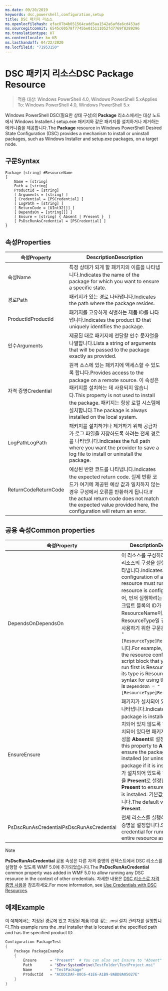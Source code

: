 ```yaml
---
ms.date: 09/20/2019
keywords: dsc,powershell,configuration,setup
title: DSC 패키지 리소스
ms.openlocfilehash: efac07b4b051564cadd5aa1542a6afda6cd453ad
ms.sourcegitcommit: 6545c60578f7745be015111052fd7769f8289296
ms.translationtype: HT
ms.contentlocale: ko-KR
ms.lasthandoff: 04/22/2020
ms.locfileid: "71953150"
---
```

# <a name="dsc-package-resource"></a><span data-ttu-id="5126f-103">DSC 패키지 리소스</span><span class="sxs-lookup"><span data-stu-id="5126f-103">DSC Package Resource</span></span>

> <span data-ttu-id="5126f-104">적용 대상: Windows PowerShell 4.0, Windows PowerShell 5.x</span><span class="sxs-lookup"><span data-stu-id="5126f-104">Applies To: Windows PowerShell 4.0, Windows PowerShell 5.x</span></span>

<span data-ttu-id="5126f-105">Windows PowerShell DSC(필요한 상태 구성)의 **Package** 리소스에서는 대상 노드에서 Windows Installer나 setup.exe 패키지와 같은 패키지를 설치하거나 제거하는 메커니즘을 제공합니다.</span><span class="sxs-lookup"><span data-stu-id="5126f-105">The **Package** resource in Windows PowerShell Desired State Configuration (DSC) provides a mechanism to install or uninstall packages, such as Windows Installer and setup.exe packages, on a target node.</span></span>

## <a name="syntax"></a><span data-ttu-id="5126f-106">구문</span><span class="sxs-lookup"><span data-stu-id="5126f-106">Syntax</span></span>

```Syntax
Package [string] #ResourceName
{
    Name = [string]
    Path = [string]
    ProductId = [string]
    [ Arguments = [string] ]
    [ Credential = [PSCredential] ]
    [ LogPath = [string] ]
    [ ReturnCode = [UInt32[]] ]
    [ DependsOn = [string[]] ]
    [ Ensure = [string] { Absent | Present }  ]
    [ PsDscRunAsCredential = [PSCredential] ]
}
```

## <a name="properties"></a><span data-ttu-id="5126f-107">속성</span><span class="sxs-lookup"><span data-stu-id="5126f-107">Properties</span></span>

|<span data-ttu-id="5126f-108">속성</span><span class="sxs-lookup"><span data-stu-id="5126f-108">Property</span></span> |<span data-ttu-id="5126f-109">Description</span><span class="sxs-lookup"><span data-stu-id="5126f-109">Description</span></span> |
|---|---|
|<span data-ttu-id="5126f-110">속성</span><span class="sxs-lookup"><span data-stu-id="5126f-110">Name</span></span> |<span data-ttu-id="5126f-111">특정 상태가 되게 할 패키지의 이름을 나타냅니다.</span><span class="sxs-lookup"><span data-stu-id="5126f-111">Indicates the name of the package for which you want to ensure a specific state.</span></span> |
|<span data-ttu-id="5126f-112">경로</span><span class="sxs-lookup"><span data-stu-id="5126f-112">Path</span></span> |<span data-ttu-id="5126f-113">패키지가 있는 경로 나타냅니다.</span><span class="sxs-lookup"><span data-stu-id="5126f-113">Indicates the path where the package resides.</span></span> |
|<span data-ttu-id="5126f-114">ProductId</span><span class="sxs-lookup"><span data-stu-id="5126f-114">ProductId</span></span> |<span data-ttu-id="5126f-115">패키지를 고유하게 식별하는 제품 ID를 나타냅니다.</span><span class="sxs-lookup"><span data-stu-id="5126f-115">Indicates the product ID that uniquely identifies the package.</span></span> |
|<span data-ttu-id="5126f-116">인수</span><span class="sxs-lookup"><span data-stu-id="5126f-116">Arguments</span></span> |<span data-ttu-id="5126f-117">제공된 대로 패키지에 전달할 인수 문자열을 나열합니다.</span><span class="sxs-lookup"><span data-stu-id="5126f-117">Lists a string of arguments that will be passed to the package exactly as provided.</span></span> |
|<span data-ttu-id="5126f-118">자격 증명</span><span class="sxs-lookup"><span data-stu-id="5126f-118">Credential</span></span> |<span data-ttu-id="5126f-119">원격 소스에 있는 패키지에 액세스할 수 있도록 합니다.</span><span class="sxs-lookup"><span data-stu-id="5126f-119">Provides access to the package on a remote source.</span></span> <span data-ttu-id="5126f-120">이 속성은 패키지를 설치하는 데 사용되지 않습니다.</span><span class="sxs-lookup"><span data-stu-id="5126f-120">This property is not used to install the package.</span></span> <span data-ttu-id="5126f-121">패키지는 항상 로컬 시스템에 설치합니다.</span><span class="sxs-lookup"><span data-stu-id="5126f-121">The package is always installed on the local system.</span></span> |
|<span data-ttu-id="5126f-122">LogPath</span><span class="sxs-lookup"><span data-stu-id="5126f-122">LogPath</span></span> |<span data-ttu-id="5126f-123">패키지를 설치하거나 제거하기 위해 공급자가 로그 파일을 저장하도록 하려는 전체 경로를 나타냅니다.</span><span class="sxs-lookup"><span data-stu-id="5126f-123">Indicates the full path where you want the provider to save a log file to install or uninstall the package.</span></span> |
|<span data-ttu-id="5126f-124">ReturnCode</span><span class="sxs-lookup"><span data-stu-id="5126f-124">ReturnCode</span></span> |<span data-ttu-id="5126f-125">예상된 반환 코드를 나타냅니다.</span><span class="sxs-lookup"><span data-stu-id="5126f-125">Indicates the expected return code.</span></span> <span data-ttu-id="5126f-126">실제 반환 코드가 여기에 제공된 예상 값과 일치하지 않는 경우 구성에서 오류를 반환하게 됩니다.</span><span class="sxs-lookup"><span data-stu-id="5126f-126">If the actual return code does not match the expected value provided here, the configuration will return an error.</span></span> |

## <a name="common-properties"></a><span data-ttu-id="5126f-127">공용 속성</span><span class="sxs-lookup"><span data-stu-id="5126f-127">Common properties</span></span>

|<span data-ttu-id="5126f-128">속성</span><span class="sxs-lookup"><span data-stu-id="5126f-128">Property</span></span> |<span data-ttu-id="5126f-129">Description</span><span class="sxs-lookup"><span data-stu-id="5126f-129">Description</span></span> |
|---|---|
|<span data-ttu-id="5126f-130">DependsOn</span><span class="sxs-lookup"><span data-stu-id="5126f-130">DependsOn</span></span> |<span data-ttu-id="5126f-131">이 리소스를 구성하려면 먼저 다른 리소스의 구성을 실행해야 함을 나타냅니다.</span><span class="sxs-lookup"><span data-stu-id="5126f-131">Indicates that the configuration of another resource must run before this resource is configured.</span></span> <span data-ttu-id="5126f-132">예를 들어, 먼저 실행하려는 리소스 구성 스크립트 블록의 ID가 ResourceName이고 해당 형식이 ResourceType일 경우, 이 속성을 사용하기 위한 구문은 `DependsOn = "[ResourceType]ResourceName"`입니다.</span><span class="sxs-lookup"><span data-stu-id="5126f-132">For example, if the ID of the resource configuration script block that you want to run first is ResourceName and its type is ResourceType, the syntax for using this property is `DependsOn = "[ResourceType]ResourceName"`.</span></span> |
|<span data-ttu-id="5126f-133">Ensure</span><span class="sxs-lookup"><span data-stu-id="5126f-133">Ensure</span></span> |<span data-ttu-id="5126f-134">패키지가 설치되어 있는지 여부를 나타냅니다.</span><span class="sxs-lookup"><span data-stu-id="5126f-134">Indicates if the package is installed.</span></span> <span data-ttu-id="5126f-135">패키지가 설치되어 있지 않도록 하려면(또는 설치되어 있다면 패키지를 제거) 이 속성을 **Absent**로 설정합니다.</span><span class="sxs-lookup"><span data-stu-id="5126f-135">Set this property to **Absent** to ensure the package is not installed (or uninstall the package if it is installed).</span></span> <span data-ttu-id="5126f-136">패키지가 설치되어 있도록 하려면 이 속성을 **Present**로 설정합니다.</span><span class="sxs-lookup"><span data-stu-id="5126f-136">Set it to **Present** to ensure the package is installed.</span></span> <span data-ttu-id="5126f-137">기본값은 **Present**입니다.</span><span class="sxs-lookup"><span data-stu-id="5126f-137">The default value is **Present**.</span></span> |
|<span data-ttu-id="5126f-138">PsDscRunAsCredential</span><span class="sxs-lookup"><span data-stu-id="5126f-138">PsDscRunAsCredential</span></span> |<span data-ttu-id="5126f-139">전체 리소스를 실행하기 위한 자격 증명을 설정합니다.</span><span class="sxs-lookup"><span data-stu-id="5126f-139">Sets the credential for running the entire resource as.</span></span> |

> [!NOTE]
> <span data-ttu-id="5126f-140">**PsDscRunAsCredential** 공용 속성은 다른 자격 증명의 컨텍스트에서 DSC 리소스를 실행할 수 있도록 WMF 5.0에 추가되었습니다.</span><span class="sxs-lookup"><span data-stu-id="5126f-140">The **PsDscRunAsCredential** common property was added in WMF 5.0 to allow running any DSC resource in the context of other credentials.</span></span> <span data-ttu-id="5126f-141">자세한 내용은 [ DSC 리소스로 자격 증명 사용](../../../configurations/runasuser.md)을 참조하세요.</span><span class="sxs-lookup"><span data-stu-id="5126f-141">For more information, see [Use Credentials with DSC Resources](../../../configurations/runasuser.md).</span></span>

## <a name="example"></a><span data-ttu-id="5126f-142">예제</span><span class="sxs-lookup"><span data-stu-id="5126f-142">Example</span></span>

<span data-ttu-id="5126f-143">이 예제에서는 지정된 경로에 있고 지정된 제품 ID를 갖는 .msi 설치 관리자를 실행합니다.</span><span class="sxs-lookup"><span data-stu-id="5126f-143">This example runs the .msi installer that is located at the specified path and has the specified product ID.</span></span>

```powershell
Configuration PackageTest
{
    Package PackageExample
    {
        Ensure      = "Present"  # You can also set Ensure to "Absent"
        Path        = "$Env:SystemDrive\TestFolder\TestProject.msi"
        Name        = "TestPackage"
        ProductId   = "ACDDCDAF-80C6-41E6-A1B9-8ABD8A05027E"
    }
}
```